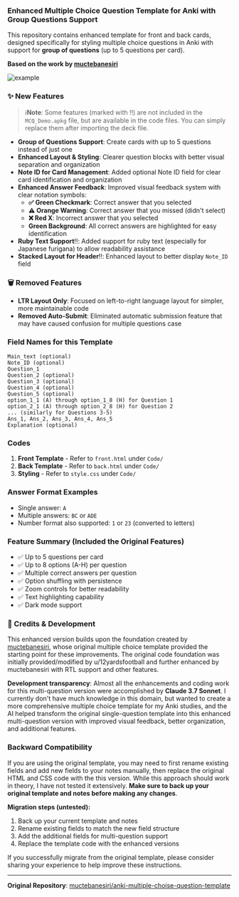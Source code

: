 ### Enhanced Multiple Choice Question Template for Anki with Group Questions Support

This repository contains enhanced template for front and back cards, designed specifically for styling multiple choice questions in Anki with support for **group of questions** (up to 5 questions per card).

**Based on the work by [muctebanesiri](https://github.com/muctebanesiri/anki-multiple-choise-question-template)**

![example](https://github.com/user-attachments/assets/ad63d36e-43f2-4e91-953f-e29cda14d86f)

### ✨ New Features

>ℹ️**Note**: Some features (marked with ‼️) are not included in the `MCQ_Demo.apkg` file, but are available in the code files. You can simply replace them after importing the deck file.

- **Group of Questions Support**: Create cards with up to 5 questions instead of just one
- **Enhanced Layout & Styling**: Clearer question blocks with better visual separation and organization
- **Note ID for Card Management**: Added optional Note ID field for clear card identification and organization
- **Enhanced Answer Feedback**: Improved visual feedback system with clear notation symbols:
  - **✅ Green Checkmark**: Correct answer that you selected
  - **⚠️ Orange Warning**: Correct answer that you missed (didn't select)  
  - **❌ Red X**: Incorrect answer that you selected
  - **Green Background**: All correct answers are highlighted for easy identification
- **Ruby Text Support**‼️: Added support for ruby text (especially for Japanese furigana) to allow readability assistance
- **Stacked Layout for Header**‼️: Enhanced layout to better display `Note_ID` field

### 🗑️ Removed Features

- **LTR Layout Only**: Focused on left-to-right language layout for simpler, more maintainable code
- **Removed Auto-Submit**: Eliminated automatic submission feature that may have caused confusion for multiple questions case

### Field Names for this Template

```
Main_text (optional)
Note_ID (optional)
Question_1
Question_2 (optional)
Question_3 (optional) 
Question_4 (optional)
Question_5 (optional)
option_1_1 (A) through option_1_8 (H) for Question 1
option_2_1 (A) through option_2_8 (H) for Question 2
... (similarly for Questions 3-5)
Ans_1, Ans_2, Ans_3, Ans_4, Ans_5
Explanation (optional)
```

### Codes

1. **Front Template** - Refer to `front.html` under `Code/`
2. **Back Template** - Refer to `back.html` under `Code/`
3. **Styling** - Refer to `style.css` under `Code/`

### Answer Format Examples
- Single answer: `A`
- Multiple answers: `BC` or `ADE` 
- Number format also supported: `1` or `23` (converted to letters)

### Feature Summary (Included the Original Features)
- ✅ Up to 5 questions per card
- ✅ Up to 8 options (A-H) per question  
- ✅ Multiple correct answers per question
- ✅ Option shuffling with persistence
- ✅ Zoom controls for better readability
- ✅ Text highlighting capability
- ✅ Dark mode support

### 🙏 Credits & Development

This enhanced version builds upon the foundation created by [muctebanesiri](https://github.com/muctebanesiri), whose original multiple choice template provided the starting point for these improvements. The original code foundation was initially provided/modified by u/12yardsfootball and further enhanced by muctebanesiri with RTL support and other features.

**Development transparency**: Almost all the enhancements and coding work for this multi-question version were accomplished by **Claude 3.7 Sonnet**. I currently don't have much knowledge in this domain, but wanted to create a more comprehensive multiple choice template for my Anki studies, and the AI helped transform the original single-question template into this enhanced multi-question version with improved visual feedback, better organization, and additional features.

### Backward Compatibility

If you are using the original template, you may need to first rename existing fields and add new fields to your notes manually, then replace the original HTML and CSS code with the this version. While this approach should work in theory, I have not tested it extensively. **Make sure to back up your original template and notes before making any changes**.

**Migration steps (untested):**
1. Back up your current template and notes
2. Rename existing fields to match the new field structure
3. Add the additional fields for multi-question support
4. Replace the template code with the enhanced versions

If you successfully migrate from the original template, please consider sharing your experience to help improve these instructions.

---

**Original Repository**: [muctebanesiri/anki-multiple-choise-question-template](https://github.com/muctebanesiri/anki-multiple-choise-question-template)
